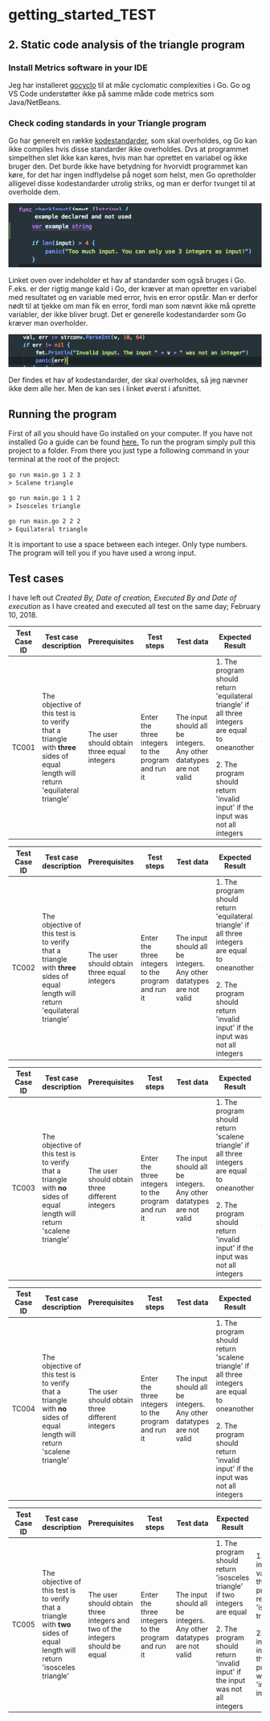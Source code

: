 # getting_started_TEST

## 2. Static code analysis of the triangle program

### Install Metrics software in your IDE
Jeg har installeret [gocyclo](https://github.com/fzipp/gocyclo) til at måle cyclomatic complexities i Go. Go og VS Code understøtter ikke på samme måde code metrics som Java/NetBeans.

### Check coding standards in your Triangle program

Go har generelt en række [kodestandarder](https://golang.org/doc/effective_go.html), som skal overholdes, og Go kan ikke compiles hvis disse standarder ikke overholdes. Dvs at programmet simpelthen slet ikke kan køres, hvis man har oprettet en variabel og ikke bruger den. Det burde ikke have betydning for hvorvidt programmet kan køre, for det har ingen indflydelse på noget som helst, men Go opretholder alligevel disse kodestandarder utrolig striks, og man er derfor tvunget til at overholde dem. 

![](https://github.com/xNoga/getting_started_TEST/blob/master/img/Screen%20Shot%202018-02-17%20at%2012.14.18.png)

Linket oven over indeholder et hav af standarder som også bruges i Go. F.eks. er der rigtig mange kald i Go, der kræver at man opretter en variabel med resultatet og en variable med error, hvis en error opstår. Man er derfor nødt til at tjekke om man fik en error, fordi man som nævnt ikke må oprette variabler, der ikke bliver brugt. Det er generelle kodestandarder som Go kræver man overholder. 

![](https://github.com/xNoga/getting_started_TEST/blob/master/img/Screen%20Shot%202018-02-17%20at%2012.25.09.png)

Der findes et hav af kodestandarder, der skal overholdes, så jeg nævner ikke dem alle her. Men de kan ses i linket øverst i afsnittet.




## Running the program
First of all you should have Go installed on your computer. If you have not installed Go a guide can be found [here.](https://golang.org/doc/install)
To run the program simply pull this project to a folder. From there you just type a following command in your terminal at the root of the project: 

```
go run main.go 1 2 3
> Scalene triangle
```
```
go run main.go 1 1 2
> Isosceles triangle
```

```
go run main.go 2 2 2 
> Equilateral triangle
```

It is important to use a space between each integer. Only type numbers. The program will tell you if you have used a wrong input.

## Test cases

I have left out *Created By, Date of creation, Executed By and Date of execution* as I have created and executed all test on the same day; February 10, 2018.

Test Case ID | Test case description | Prerequisites | Test steps | Test data | Expected Result | Actual Result | Status | 
---|---|---|---|---|---|---|---|
TC001 | The objective of this test is to verify that a triangle with **three** sides of equal length will return 'equilateral triangle' | The user should obtain three equal integers | Enter the three integers to the program and run it | The input should all be integers. Any other datatypes are not valid | 1. The program should return 'equilateral triangle' if all three integers are equal to oneanother <br><br> 2. The program should return 'invalid input' if the input was not all integers | 1. The input was valid and the program returned 'equilateral triangle' <br><br> 2. If the input was invalid the program will return 'invalid input' | Success |

Test Case ID | Test case description | Prerequisites | Test steps | Test data | Expected Result | Actual Result | Status | 
---|---|---|---|---|---|---|---|
TC002 | The objective of this test is to verify that a triangle with **three** sides of equal length will return 'equilateral triangle' | The user should obtain three equal integers | Enter the three integers to the program and run it | The input should all be integers. Any other datatypes are not valid | 1. The program should return 'equilateral triangle' if all three integers are equal to oneanother <br><br> 2. The program should return 'invalid input' if the input was not all integers | 1. The input was valid but the program **did not** return 'equilateral triangle' <br><br> 2. If the input was invalid the program will return 'invalid input' | Fail |

Test Case ID | Test case description | Prerequisites | Test steps | Test data | Expected Result | Actual Result | Status | 
---|---|---|---|---|---|---|---|
TC003 | The objective of this test is to verify that a triangle with **no** sides of equal length will return 'scalene triangle' | The user should obtain three different integers | Enter the three integers to the program and run it | The input should all be integers. Any other datatypes are not valid | 1. The program should return 'scalene triangle' if all three integers are equal to oneanother <br><br> 2. The program should return 'invalid input' if the input was not all integers | 1. The input was valid and the program returned 'scalene triangle' <br><br> 2. If the input was invalid the program will return 'invalid input' | Success |

Test Case ID | Test case description | Prerequisites | Test steps | Test data | Expected Result | Actual Result | Status | 
---|---|---|---|---|---|---|---|
TC004 | The objective of this test is to verify that a triangle with **no** sides of equal length will return 'scalene triangle' | The user should obtain three different integers | Enter the three integers to the program and run it | The input should all be integers. Any other datatypes are not valid | 1. The program should return 'scalene triangle' if all three integers are equal to oneanother <br><br> 2. The program should return 'invalid input' if the input was not all integers | 1. The input was not valid and the program returned 'invalid input' | Fail |

Test Case ID | Test case description | Prerequisites | Test steps | Test data | Expected Result | Actual Result | Status | 
---|---|---|---|---|---|---|---|
TC005 | The objective of this test is to verify that a triangle with **two** sides of equal length will return 'isosceles triangle' | The user should obtain three integers and two of the integers should be equal | Enter the three integers to the program and run it | The input should all be integers. Any other datatypes are not valid | 1. The program should return 'isosceles triangle' if two integers are equal <br><br> 2. The program should return 'invalid input' if the input was not all integers | 1. The input was valid and the program returned 'isosceles triangle' <br><br> 2. If the input was invalid the program will return 'invalid input' | Success |
